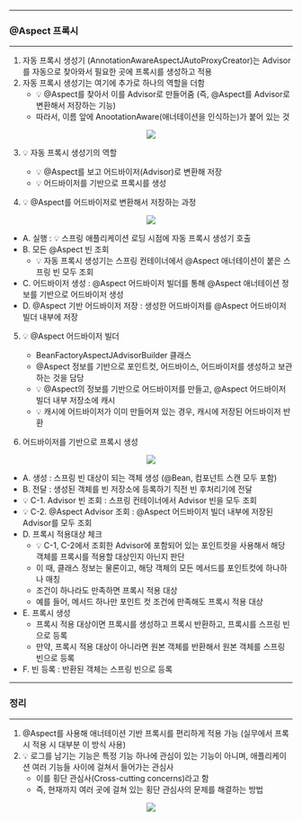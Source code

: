 -----
### @Aspect 프록시
-----
1. 자동 프록시 생성기 (AnnotationAwareAspectJAutoProxyCreator)는 Advisor를 자동으로 찾아와서 필요한 곳에 프록시를 생성하고 적용
2. 자동 프록시 생성기는 여기에 추가로 하나의 역할을 더함
   - 💡 @Aspect를 찾아서 이를 Advisor로 만들어줌 (즉, @Aspect를 Advisor로 변환해서 저장하는 기능)
   - 따라서, 이름 앞에 AnootationAware(애너테이션을 인식하는)가 붙어 있는 것
<div align="center">
<img src="https://github.com/user-attachments/assets/bb125fb2-f005-4e10-b5bf-d18870f503bc">
</div>

3. 💡 자동 프록시 생성기의 역할
   - 💡 @Aspect를 보고 어드바이저(Advisor)로 변환해 저장
   - 💡 어드바이저를 기반으로 프록시를 생성

4. 💡 @Aspect를 어드바이저로 변환해서 저장하는 과정
<div align="center">
<img src="https://github.com/user-attachments/assets/6bfb17c3-0e8e-4901-8832-8b7ca5bb9ea7">
</div>

  - A. 실행 : 💡 스프링 애플리케이션 로딩 시점에 자동 프록시 생성기 호출
  - B. 모든 @Aspect 빈 조회
    + 💡 자동 프록시 생성기는 스프링 컨테이너에서 @Aspect 애너테이션이 붙은 스프링 빈 모두 조회
  - C. 어드바이저 생성 : @Aspect 어드바이저 빌더를 통해 @Aspect 애너테이션 정보를 기반으로 어드바이저 생성
  - D. @Aspect 기반 어드바이저 저장 : 생성한 어드바이저를 @Aspect 어드바이저 빌더 내부에 저장

5. 💡 @Aspect 어드바이저 빌더
   - BeanFactoryAspectJAdvisorBuilder 클래스
   - @Aspect 정보를 기반으로 포인트컷, 어드바이스, 어드바이저를 생성하고 보관하는 것을 담당
   - 💡 @Aspect의 정보를 기반으로 어드바이저를 만들고, @Aspect 어드바이저 빌더 내부 저장소에 캐시
   - 💡 캐시에 어드바이저가 이미 만들어져 있는 경우, 캐시에 저장된 어드바이저 반환

6. 어드바이저를 기반으로 프록시 생성
<div align="center">
<img src="https://github.com/user-attachments/assets/699630e3-db60-48ec-8231-5823e6771fe6">
</div>

  - A. 생성 : 스프링 빈 대상이 되는 객체 생성 (@Bean, 컴포넌트 스캔 모두 포함)
  - B. 전달 : 생성된 객체를 빈 저장소에 등록하기 직전 빈 후처리기에 전달
  - 💡 C-1. Advisor 빈 조회 : 스프링 컨테이너에서 Advisor 빈을 모두 조회
  - 💡 C-2. @Aspect Advisor 조회 : @Aspect 어드바이저 빌더 내부에 저장된 Advisor를 모두 조회
  - D. 프록시 적용대상 체크
    + 💡 C-1, C-2에서 조회한 Advisor에 포함되어 있는 포인트컷을 사용해서 해당 객체를 프록시를 적용할 대상인지 아닌지 판단
    + 이 때, 클래스 정보는 물론이고, 해당 객체의 모든 메서드를 포인트컷에 하나하나 매칭
    + 조건이 하나라도 만족하면 프록시 적용 대상
    + 예를 들어, 메서드 하나만 포인트 컷 조건에 만족해도 프록시 적용 대상 
  - E. 프록시 생성
    + 프록시 적용 대상이면 프록시를 생성하고 프록시 반환하고, 프록시를 스프링 빈으로 등록
    + 만약, 프록시 적용 대상이 아니라면 원본 객체를 반환해서 원본 객체를 스프링 빈으로 등록
  - F. 빈 등록 : 반환된 객체는 스프링 빈으로 등록

-----
### 정리
-----
1. @Aspect를 사용해 애너테이션 기반 프록시를 편리하게 적용 가능 (실무에서 프록시 적용 시 대부분 이 방식 사용)
2. 💡 로그를 남기는 기능은 특정 기능 하나에 관심이 있는 기능이 아니며, 애플리케이션 여러 기능들 사이에 걸쳐서 들어가는 관심사
   - 이를 횡단 관심사(Cross-cutting concerns)라고 함
   - 즉, 현재까지 여러 곳에 걸쳐 있는 횡단 관심사의 문제를 해결하는 방법
<div align="center">
<img src="https://github.com/user-attachments/assets/58981b07-223a-45c6-878d-1c850d047e89">
</div>
